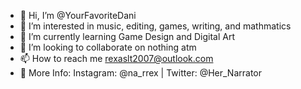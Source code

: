 - 👋 Hi, I’m @YourFavoriteDani
- 👀 I’m interested in music, editing, games, writing, and mathmatics
- 🌱 I’m currently learning Game Design and Digital Art
- 💞️ I’m looking to collaborate on nothing atm
- 📫 How to reach me rexaslt2007@outlook.com
- 🧐 More Info: Instagram: @na_rrex | Twitter: @Her_Narrator
<!---
YourFavoriteDani/YourFavoriteDani is a ✨ special ✨ repository because its `README.md` (this file) appears on your GitHub profile.
You can click the Preview link to take a look at your changes.
--->
